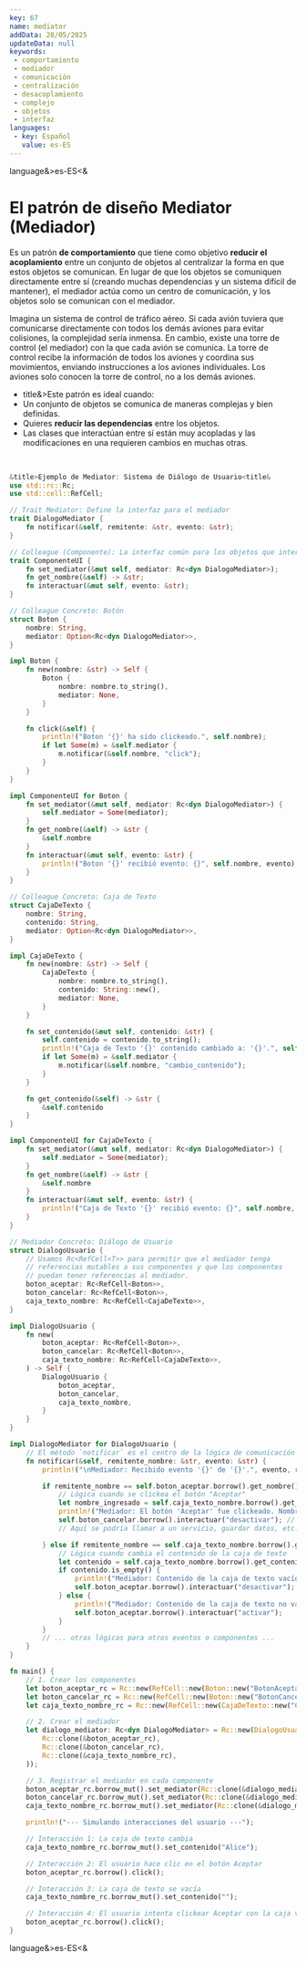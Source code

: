 ```yaml
---
key: 67
name: mediator
addData: 28/05/2025
updateData: null
keywords: 
 - comportamiento
 - mediador
 - comunicación
 - centralización
 - desacoplamiento
 - complejo
 - objetos
 - interfaz
languages:
 - key: Español
   value: es-ES
---
```

language&>es-ES<&
# El patrón de diseño **Mediator** (Mediador)
Es un patrón **de comportamiento** que tiene como objetivo **reducir el acoplamiento** entre un conjunto de objetos al centralizar la forma en que estos objetos se comunican. En lugar de que los objetos se comuniquen directamente entre sí (creando muchas dependencias y un sistema difícil de mantener), el mediador actúa como un centro de comunicación, y los objetos solo se comunican con el mediador.

Imagina un sistema de control de tráfico aéreo. Si cada avión tuviera que comunicarse directamente con todos los demás aviones para evitar colisiones, la complejidad sería inmensa. En cambio, existe una torre de control (el mediador) con la que cada avión se comunica. La torre de control recibe la información de todos los aviones y coordina sus movimientos, enviando instrucciones a los aviones individuales. Los aviones solo conocen la torre de control, no a los demás aviones.

 - title&>Este patrón es ideal cuando:
 - Un conjunto de objetos se comunica de maneras complejas y bien definidas.
 - Quieres **reducir las dependencias** entre los objetos.
 - Las clases que interactúan entre sí están muy acopladas y las modificaciones en una requieren cambios en muchas otras.

<br />

```rust
&title>Ejemplo de Mediator: Sistema de Diálogo de Usuario<title&
use std::rc::Rc;
use std::cell::RefCell;

// Trait Mediator: Define la interfaz para el mediador
trait DialogoMediator {
    fn notificar(&self, remitente: &str, evento: &str);
}

// Colleague (Componente): La interfaz común para los objetos que interactúan
trait ComponenteUI {
    fn set_mediator(&mut self, mediator: Rc<dyn DialogoMediator>);
    fn get_nombre(&self) -> &str;
    fn interactuar(&mut self, evento: &str);
}

// Colleague Concreto: Botón
struct Boton {
    nombre: String,
    mediator: Option<Rc<dyn DialogoMediator>>,
}

impl Boton {
    fn new(nombre: &str) -> Self {
        Boton {
            nombre: nombre.to_string(),
            mediator: None,
        }
    }

    fn click(&self) {
        println!("Boton '{}' ha sido clickeado.", self.nombre);
        if let Some(m) = &self.mediator {
            m.notificar(&self.nombre, "click");
        }
    }
}

impl ComponenteUI for Boton {
    fn set_mediator(&mut self, mediator: Rc<dyn DialogoMediator>) {
        self.mediator = Some(mediator);
    }
    fn get_nombre(&self) -> &str {
        &self.nombre
    }
    fn interactuar(&mut self, evento: &str) {
        println!("Boton '{}' recibió evento: {}", self.nombre, evento);
    }
}

// Colleague Concreto: Caja de Texto
struct CajaDeTexto {
    nombre: String,
    contenido: String,
    mediator: Option<Rc<dyn DialogoMediator>>,
}

impl CajaDeTexto {
    fn new(nombre: &str) -> Self {
        CajaDeTexto {
            nombre: nombre.to_string(),
            contenido: String::new(),
            mediator: None,
        }
    }

    fn set_contenido(&mut self, contenido: &str) {
        self.contenido = contenido.to_string();
        println!("Caja de Texto '{}' contenido cambiado a: '{}'.", self.nombre, self.contenido);
        if let Some(m) = &self.mediator {
            m.notificar(&self.nombre, "cambio_contenido");
        }
    }

    fn get_contenido(&self) -> &str {
        &self.contenido
    }
}

impl ComponenteUI for CajaDeTexto {
    fn set_mediator(&mut self, mediator: Rc<dyn DialogoMediator>) {
        self.mediator = Some(mediator);
    }
    fn get_nombre(&self) -> &str {
        &self.nombre
    }
    fn interactuar(&mut self, evento: &str) {
        println!("Caja de Texto '{}' recibió evento: {}", self.nombre, evento);
    }
}

// Mediador Concreto: Diálogo de Usuario
struct DialogoUsuario {
    // Usamos Rc<RefCell<T>> para permitir que el mediador tenga
    // referencias mutables a sus componentes y que los componentes
    // puedan tener referencias al mediador.
    boton_aceptar: Rc<RefCell<Boton>>,
    boton_cancelar: Rc<RefCell<Boton>>,
    caja_texto_nombre: Rc<RefCell<CajaDeTexto>>,
}

impl DialogoUsuario {
    fn new(
        boton_aceptar: Rc<RefCell<Boton>>,
        boton_cancelar: Rc<RefCell<Boton>>,
        caja_texto_nombre: Rc<RefCell<CajaDeTexto>>,
    ) -> Self {
        DialogoUsuario {
            boton_aceptar,
            boton_cancelar,
            caja_texto_nombre,
        }
    }
}

impl DialogoMediator for DialogoUsuario {
    // El método `notificar` es el centro de la lógica de comunicación
    fn notificar(&self, remitente_nombre: &str, evento: &str) {
        println!("\nMediador: Recibido evento '{}' de '{}'.", evento, remitente_nombre);

        if remitente_nombre == self.boton_aceptar.borrow().get_nombre() && evento == "click" {
            // Lógica cuando se clickea el botón "Aceptar"
            let nombre_ingresado = self.caja_texto_nombre.borrow().get_contenido().to_string();
            println!("Mediador: El botón 'Aceptar' fue clickeado. Nombre ingresado: '{}'.", nombre_ingresado);
            self.boton_cancelar.borrow().interactuar("desactivar"); // El mediador coordina otras interacciones
            // Aquí se podría llamar a un servicio, guardar datos, etc.

        } else if remitente_nombre == self.caja_texto_nombre.borrow().get_nombre() && evento == "cambio_contenido" {
            // Lógica cuando cambia el contenido de la caja de texto
            let contenido = self.caja_texto_nombre.borrow().get_contenido().to_string();
            if contenido.is_empty() {
                println!("Mediador: Contenido de la caja de texto vacío. Desactivando 'Aceptar'.");
                self.boton_aceptar.borrow().interactuar("desactivar");
            } else {
                println!("Mediador: Contenido de la caja de texto no vacío. Activando 'Aceptar'.");
                self.boton_aceptar.borrow().interactuar("activar");
            }
        }
        // ... otras lógicas para otros eventos o componentes ...
    }
}

fn main() {
    // 1. Crear los componentes
    let boton_aceptar_rc = Rc::new(RefCell::new(Boton::new("BotonAceptar")));
    let boton_cancelar_rc = Rc::new(RefCell::new(Boton::new("BotonCancelar")));
    let caja_texto_nombre_rc = Rc::new(RefCell::new(CajaDeTexto::new("CajaTextoNombre")));

    // 2. Crear el mediador
    let dialogo_mediator: Rc<dyn DialogoMediator> = Rc::new(DialogoUsuario::new(
        Rc::clone(&boton_aceptar_rc),
        Rc::clone(&boton_cancelar_rc),
        Rc::clone(&caja_texto_nombre_rc),
    ));

    // 3. Registrar el mediador en cada componente
    boton_aceptar_rc.borrow_mut().set_mediator(Rc::clone(&dialogo_mediator));
    boton_cancelar_rc.borrow_mut().set_mediator(Rc::clone(&dialogo_mediator));
    caja_texto_nombre_rc.borrow_mut().set_mediator(Rc::clone(&dialogo_mediator));

    println!("--- Simulando interacciones del usuario ---");

    // Interacción 1: La caja de texto cambia
    caja_texto_nombre_rc.borrow_mut().set_contenido("Alice");

    // Interacción 2: El usuario hace clic en el botón Aceptar
    boton_aceptar_rc.borrow().click();

    // Interacción 3: La caja de texto se vacía
    caja_texto_nombre_rc.borrow_mut().set_contenido("");

    // Interacción 4: El usuario intenta clickear Aceptar con la caja vacía (el mediador podría prevenirlo)
    boton_aceptar_rc.borrow().click();
}
```

language&>es-ES<&